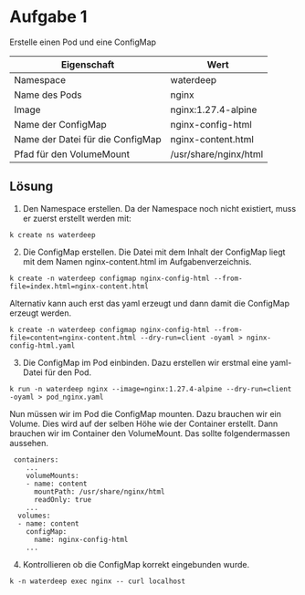 # Aufgabe 1

Erstelle einen Pod und eine ConfigMap

| Eigenschaft | Wert |
| --- | --- |
| Namespace | waterdeep |
| Name des Pods | nginx |
| Image | nginx:1.27.4-alpine |
| Name der ConfigMap | nginx-config-html |
| Name der Datei für die ConfigMap | nginx-content.html |
| Pfad für den VolumeMount | /usr/share/nginx/html |

## Lösung

1. Den Namespace erstellen.
Da der Namespace noch nicht existiert, muss er zuerst erstellt werden mit:

~~~
k create ns waterdeep
~~~

2. Die ConfigMap erstellen.
Die Datei mit dem Inhalt der ConfigMap liegt mit dem Namen nginx-content.html im Aufgabenverzeichnis.

~~~
k create -n waterdeep configmap nginx-config-html --from-file=index.html=nginx-content.html
~~~

Alternativ kann auch erst das yaml erzeugt und dann damit die ConfigMap erzeugt werden.

~~~
k create -n waterdeep configmap nginx-config-html --from-file=content=nginx-content.html --dry-run=client -oyaml > nginx-config-html.yaml
~~~

3. Die ConfigMap im Pod einbinden. Dazu erstellen wir erstmal eine yaml-Datei für den Pod.

~~~
k run -n waterdeep nginx --image=nginx:1.27.4-alpine --dry-run=client -oyaml > pod_nginx.yaml
~~~

Nun müssen wir im Pod die ConfigMap mounten. Dazu brauchen wir ein Volume. Dies wird auf der selben Höhe wie der Container erstellt. Dann brauchen wir im Container den VolumeMount. Das sollte folgendermassen aussehen.

~~~
 containers:
    ...
    volumeMounts:
    - name: content
      mountPath: /usr/share/nginx/html
      readOnly: true
    ...
  volumes:
  - name: content
    configMap:
      name: nginx-config-html
    ...
~~~

4. Kontrollieren ob die ConfigMap korrekt eingebunden wurde.

~~~
k -n waterdeep exec nginx -- curl localhost
~~~
